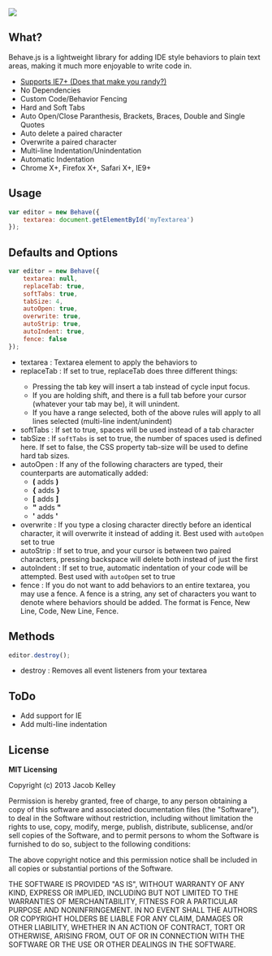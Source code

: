 <a href="http://jakiestfu.github.com/Behave.js/"><img src="https://raw.github.com/jakiestfu/Behave.js/gh-pages/assets/hero.png"></a>

## What?
Behave.js is a lightweight library for adding IDE style behaviors to plain text areas, making it much more enjoyable to write code in.
* <a href="http://www.youtube.com/watch?v=F1lJFlB-89Q" target="_blank">Supports IE7+ (Does that make you randy?)</a>
* No Dependencies
* Custom Code/Behavior Fencing
* Hard and Soft Tabs
* Auto Open/Close Paranthesis, Brackets, Braces, Double and Single Quotes
* Auto delete a paired character
* Overwrite a paired character
* Multi-line Indentation/Unindentation
* Automatic Indentation
* Chrome X+, Firefox X+, Safari X+, IE9+

## Usage
```javascript
var editor = new Behave({
    textarea: document.getElementById('myTextarea')
});
```

## Defaults and Options
```javascript
var editor = new Behave({
    textarea: null,
    replaceTab: true,
    softTabs: true,
    tabSize: 4,
    autoOpen: true,
    overwrite: true,
    autoStrip: true,
    autoIndent: true,
    fence: false
});
```
<ul>
  <li>
    textarea : Textarea element to apply the behaviors to
  </li>
  <li>
    replaceTab : If set to true, replaceTab does three different things:</p>
<ul>
<li>Pressing the tab key will insert a tab instead of cycle input focus.</li>
<li>If you are holding shift, and there is a full tab before your cursor (whatever your tab may be), it will unindent.</li>
<li>If you have a range selected, both of the above rules will apply to all lines selected (multi-line indent/unindent)</li>
</ul>

  </li>
  <li>
    softTabs : If set to true, spaces will be used instead of a tab character
  </li>
  <li>
    tabSize : If <code>softTabs</code> is set to true, the number of spaces used is defined here. If set to false, the CSS property tab-size will be used to define hard tab sizes.
  </li>
  <li>
    autoOpen : If any of the following characters are typed, their counterparts are automatically added:  
    <ul>
    	<li><b>(</b> adds <b>)</b></li>
  		<li><b>{</b> adds <b>}</b></li>
  		<li><b>[</b> adds <b>]</b></li>
  		<li><b>"</b> adds <b>"</b></li>
  		<li><b>'</b> adds <b>'</b></li>
  	</ul>
  </li>
  <li>
    overwrite : If you type a closing character directly before an identical character, it will overwrite it instead of adding it. Best used with <code>autoOpen</code> set to true 
  </li>
  <li>
    autoStrip : If set to true, and your cursor is between two paired characters, pressing backspace will delete both instead of just the first 
  </li>
  <li>
    autoIndent : If set to true, automatic indentation of your code will be attempted. Best used with <code>autoOpen</code> set to true 
  </li>
  <li>
    fence : If you do not want to add behaviors to an entire textarea, you may use a fence. A fence is a string, any set of characters you want to denote where behaviors should be added. The format is Fence, New Line, Code, New Line, Fence.
  </li>
</ul>


## Methods
```javascript
editor.destroy();
```
<ul>
  <li>destroy : Removes all event listeners from your textarea</li>
</ul>

## ToDo
* Add support for IE
* Add multi-line indentation

## License 
**MIT Licensing**
	<p>Copyright (c) 2013 Jacob Kelley</p>
	<p>Permission is hereby granted, free of charge, to any person obtaining a copy of this software and associated documentation files (the "Software"), to deal in the Software without restriction, including without limitation the rights to use, copy, modify, merge, publish, distribute, sublicense, and/or sell copies of the Software, and to permit persons to whom the Software is furnished to do so, subject to the following conditions:</p>
	<p>The above copyright notice and this permission notice shall be included in all copies or substantial portions of the Software.</p>
	<p>THE SOFTWARE IS PROVIDED "AS IS", WITHOUT WARRANTY OF ANY KIND, EXPRESS OR IMPLIED, INCLUDING BUT NOT LIMITED TO THE WARRANTIES OF MERCHANTABILITY, FITNESS FOR A PARTICULAR PURPOSE AND NONINFRINGEMENT. IN NO EVENT SHALL THE AUTHORS OR COPYRIGHT HOLDERS BE LIABLE FOR ANY CLAIM, DAMAGES OR OTHER LIABILITY, WHETHER IN AN ACTION OF CONTRACT, TORT OR OTHERWISE, ARISING FROM, OUT OF OR IN CONNECTION WITH THE SOFTWARE OR THE USE OR OTHER DEALINGS IN THE SOFTWARE.</p>
</div>
